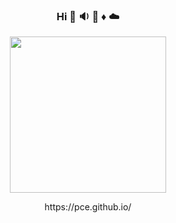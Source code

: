 <h3 align="center"> Hi 👋 🔉 🐍 ♦️ ☁️ </h3>

<p align="center">
  <a href="https://pce.github.io"><img width="250" src="https://avatars0.githubusercontent.com/u/445226?s=460&u=b48e8a5952df279ebbedf9262768f4a4c884d031&v=4"></a>
</p>
<p align="center">
  https://pce.github.io/
</p>


